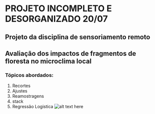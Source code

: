 # PROJETO INCOMPLETO E DESORGANIZADO 20/07
## Projeto da disciplina de sensoriamento remoto
## Avaliação dos impactos de fragmentos de floresta no microclima local
### Tópicos abordados:
1. Recortes
2. Ajustes
3. Reamostragens
4. stack
5. Regressão Logistica
![alt text here](prob_map)
